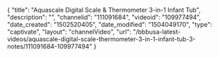 {
    "title": "Aquascale Digital Scale &amp; Thermometer 3-in-1 Infant Tub",
    "description": "",
    "channelid": "111091684",
    "videoid": "109977494",
    "date_created": "1502520405",
    "date_modified": "1504049170",
    "type": "captivate",
    "layout": "channelVideo",
    "url": "\/bbbusa-latest-videos\/aquascale-digital-scale-thermometer-3-in-1-infant-tub-3-notes\/111091684-109977494"
}